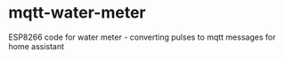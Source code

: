 # mqtt-water-meter
ESP8266 code for water meter - converting pulses to mqtt messages for home assistant
